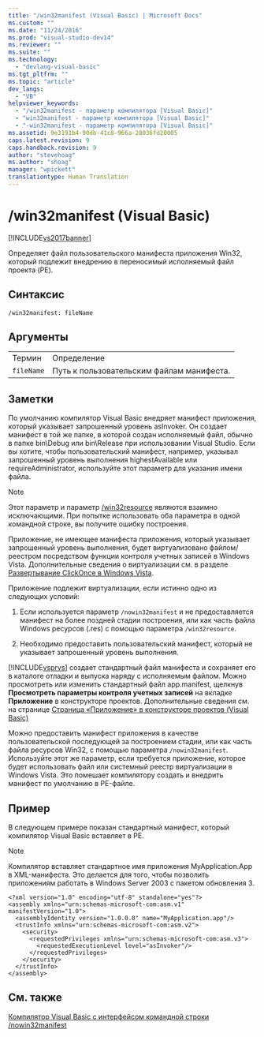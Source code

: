 ```yaml
---
title: "/win32manifest (Visual Basic) | Microsoft Docs"
ms.custom: ""
ms.date: "11/24/2016"
ms.prod: "visual-studio-dev14"
ms.reviewer: ""
ms.suite: ""
ms.technology: 
  - "devlang-visual-basic"
ms.tgt_pltfrm: ""
ms.topic: "article"
dev_langs: 
  - "VB"
helpviewer_keywords: 
  - "/win32manifest - параметр компилятора [Visual Basic]"
  - "win32manifest - параметр компилятора [Visual Basic]"
  - "-win32manifest - параметр компилятора [Visual Basic]"
ms.assetid: 9e3191b4-90db-41c8-966a-28036fd20005
caps.latest.revision: 9
caps.handback.revision: 9
author: "stevehoag"
ms.author: "shoag"
manager: "wpickett"
translationtype: Human Translation
---
```

# /win32manifest (Visual Basic)
[!INCLUDE[vs2017banner](../../../csharp/includes/vs2017banner.md)]

Определяет файл пользовательского манифеста приложения Win32, который подлежит внедрению в переносимый исполняемый файл проекта \(PE\).  
  
## Синтаксис  
  
```  
/win32manifest: fileName  
```  
  
## Аргументы  
  
|||  
|-|-|  
|Термин|Определение|  
|`fileName`|Путь к пользовательским файлам манифеста.|  
  
## Заметки  
 По умолчанию компилятор Visual Basic внедряет манифест приложения, который указывает запрошенный уровень asInvoker.  Он создает манифест в той же папке, в которой создан исполняемый файл, обычно в папке bin\\Debug или bin\\Release при использовании Visual Studio.  Если вы хотите, чтобы пользовательский манифест, например, указывал запрошенный уровень выполнения highestAvailable или requireAdministrator, используйте этот параметр для указания имени файла.  
  
> [!NOTE]
>  Этот параметр и параметр [\/win32resource](../../../visual-basic/reference/command-line-compiler/win32resource.md) являются взаимно исключающими.  При попытке использовать оба параметра в одной командной строке, вы получите ошибку построения.  
  
 Приложение, не имеющее манифеста приложения, который указывает запрошенный уровень выполнения, будет виртуализовано файлом\/реестром посредством функции контроля учетных записей в Windows Vista.  Дополнительные сведения о виртуализации см. в разделе [Развертывание ClickOnce в Windows Vista](/visual-studio/deployment/clickonce-deployment-on-windows-vista).  
  
 Приложение подлежит виртуализации, если истинно одно из следующих условий:  
  
1.  Если используется параметр `/nowin32manifest` и не предоставляется манифест на более поздней стадии построения, или как часть файла Windows ресурсов \(.res\) с помощью параметра `/win32resource`.  
  
2.  Необходимо предоставить пользовательский манифест, который не указывает запрошенный уровень выполнения.  
  
 [!INCLUDE[vsprvs](../../../csharp/includes/vsprvs_md.md)] создает стандартный файл манифеста и сохраняет его в каталоге отладки и выпуска наряду с исполняемым файлом.  Можно просмотреть или изменить стандартный файл app.manifest, щелкнув **Просмотреть параметры контроля учетных записей** на вкладке **Приложение** в конструкторе проектов. Дополнительные сведения см. на странице [Страница «Приложение» в конструкторе проектов \(Visual Basic\)](/visual-studio/ide/reference/application-page-project-designer-visual-basic)  
  
 Можно предоставить манифест приложения в качестве пользовательской последующей за построением стадии, или как часть файла ресурсов Win32, с помощью параметра `/nowin32manifest`.  Используйте этот же параметр, если требуется приложение, которое будет использовать файл или системный реестр виртуализации в Windows Vista.  Это помешает компилятору создать и внедрить манифест по умолчанию в PE\-файле.  
  
## Пример  
 В следующем примере показан стандартный манифест, который компилятор Visual Basic вставляет в PE.  
  
> [!NOTE]
>  Компилятор вставляет стандартное имя приложения MyApplication.App в XML\-манифеста.  Это делается для того, чтобы позволить приложениям работать в Windows Server 2003 с пакетом обновления 3.  
  
```  
<?xml version="1.0" encoding="utf-8" standalone="yes"?>  
<assembly xmlns="urn:schemas-microsoft-com:asm.v1" manifestVersion="1.0">  
  <assemblyIdentity version="1.0.0.0" name="MyApplication.app"/>  
  <trustInfo xmlns="urn:schemas-microsoft-com:asm.v2">  
    <security>  
      <requestedPrivileges xmlns="urn:schemas-microsoft-com:asm.v3">  
        <requestedExecutionLevel level="asInvoker"/>  
      </requestedPrivileges>  
    </security>  
  </trustInfo>  
</assembly>  
```  
  
## См. также  
 [Компилятор Visual Basic с интерфейсом командной строки](../../../visual-basic/reference/command-line-compiler/index.md)   
 [\/nowin32manifest](../../../visual-basic/reference/command-line-compiler/nowin32manifest.md)
